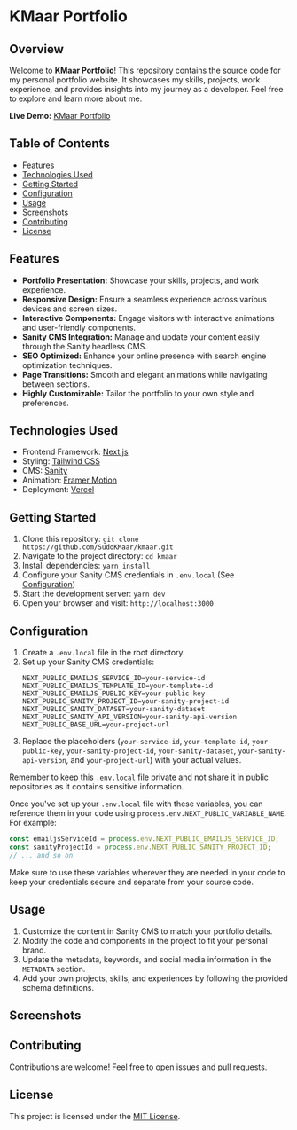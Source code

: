 # KMaar Portfolio

## Overview

Welcome to **KMaar Portfolio**! This repository contains the source code for my personal portfolio website. It showcases my skills, projects, work experience, and provides insights into my journey as a developer. Feel free to explore and learn more about me.

**Live Demo:** [KMaar Portfolio](https://kmaar.vercel.app)

## Table of Contents

- [Features](#features)
- [Technologies Used](#technologies-used)
- [Getting Started](#getting-started)
- [Configuration](#configuration)
- [Usage](#usage)
- [Screenshots](#screenshots)
- [Contributing](#contributing)
- [License](#license)

## Features

- **Portfolio Presentation:** Showcase your skills, projects, and work experience.
- **Responsive Design:** Ensure a seamless experience across various devices and screen sizes.
- **Interactive Components:** Engage visitors with interactive animations and user-friendly components.
- **Sanity CMS Integration:** Manage and update your content easily through the Sanity headless CMS.
- **SEO Optimized:** Enhance your online presence with search engine optimization techniques.
- **Page Transitions:** Smooth and elegant animations while navigating between sections.
- **Highly Customizable:** Tailor the portfolio to your own style and preferences.

## Technologies Used

- Frontend Framework: [Next.js](https://nextjs.org/)
- Styling: [Tailwind CSS](https://tailwindcss.com/)
- CMS: [Sanity](https://www.sanity.io/)
- Animation: [Framer Motion](https://www.framer.com/motion/)
- Deployment: [Vercel](https://vercel.com/)

## Getting Started

1. Clone this repository: `git clone https://github.com/SudoKMaar/kmaar.git`
2. Navigate to the project directory: `cd kmaar`
3. Install dependencies: `yarn install`
4. Configure your Sanity CMS credentials in `.env.local` (See [Configuration](#configuration))
5. Start the development server: `yarn dev`
6. Open your browser and visit: `http://localhost:3000`

## Configuration

1. Create a `.env.local` file in the root directory.
2. Set up your Sanity CMS credentials:
   ```env
   NEXT_PUBLIC_EMAILJS_SERVICE_ID=your-service-id
   NEXT_PUBLIC_EMAILJS_TEMPLATE_ID=your-template-id
   NEXT_PUBLIC_EMAILJS_PUBLIC_KEY=your-public-key
   NEXT_PUBLIC_SANITY_PROJECT_ID=your-sanity-project-id
   NEXT_PUBLIC_SANITY_DATASET=your-sanity-dataset
   NEXT_PUBLIC_SANITY_API_VERSION=your-sanity-api-version
   NEXT_PUBLIC_BASE_URL=your-project-url
   ```
3. Replace the placeholders (`your-service-id`, `your-template-id`, `your-public-key`, `your-sanity-project-id`, `your-sanity-dataset`, `your-sanity-api-version`, and `your-project-url`) with your actual values.

Remember to keep this `.env.local` file private and not share it in public repositories as it contains sensitive information.

Once you've set up your `.env.local` file with these variables, you can reference them in your code using `process.env.NEXT_PUBLIC_VARIABLE_NAME`. For example:

```javascript
const emailjsServiceId = process.env.NEXT_PUBLIC_EMAILJS_SERVICE_ID;
const sanityProjectId = process.env.NEXT_PUBLIC_SANITY_PROJECT_ID;
// ... and so on
```

Make sure to use these variables wherever they are needed in your code to keep your credentials secure and separate from your source code.

## Usage

1. Customize the content in Sanity CMS to match your portfolio details.
2. Modify the code and components in the project to fit your personal brand.
3. Update the metadata, keywords, and social media information in the `METADATA` section.
4. Add your own projects, skills, and experiences by following the provided schema definitions.

## Screenshots

## Contributing

Contributions are welcome! Feel free to open issues and pull requests.

## License

This project is licensed under the [MIT License](LICENSE).

